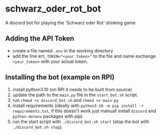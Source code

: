 # schwarz_oder_rot_bot
A discord bot for playing the 'Schwarz oder Rot' drinking game


## Adding the API Token
- create a file named `.env` in the working directory
- add the line `API_TOKEN="<your_token>"` to the file and name exchange `<your_token>` with your actual token.

## Installing the bot (example on RPI)
1. install python3.10 (on RPI it needs to be built from source)
2. update the path to the `main.py` file in the `start_bot.sh` script.
3. run `chmod +x discord_bot.sh` and `chmod +x main.py`
4. install requirements (ideally with `python3.10 -m pip install -r requirements.txt`, if this doesn't work just manuall install `discord` and `python-dotenv` packages with pip)
5. run the start script with `./discord_bot.sh start` (stop the bot with `./discord_bot.sh stop`).